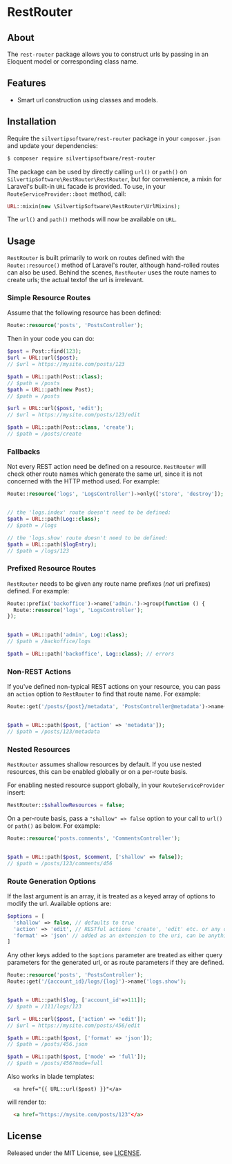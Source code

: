 # RestRouter

## About

The `rest-router` package allows you to construct urls by passing in an Eloquent
model or corresponding class name.

## Features

* Smart url construction using classes and models.

## Installation

Require the `silvertipsoftware/rest-router` package in your `composer.json` and update your
dependencies:
```sh
$ composer require silvertipsoftware/rest-router
```

The package can be used by directly calling `url()` or `path()` on 
`SilvertipSoftware\RestRouter\RestRouter`, but for convenience, a mixin for Laravel's built-in 
`URL` facade is provided. To use, in your `RouteServiceProvider::boot` method, call:
```php
URL::mixin(new \SilvertipSoftware\RestRouter\UrlMixins);
```

The `url()` and `path()` methods will now be available on `URL`.

## Usage

`RestRouter` is built primarily to work on routes defined with the `Route::resource()` method of 
Laravel's router, although hand-rolled routes can also be used. Behind the scenes, `RestRouter` 
uses the route names to create urls; the actual textof the url is irrelevant. 

### Simple Resource Routes

Assume that the following resource has been defined:
```php
Route::resource('posts', 'PostsController');
```

Then in your code you can do:
```php
$post = Post::find(123);
$url = URL::url($post); 
// $url = https://mysite.com/posts/123

$path = URL::path(Post::class);
// $path = /posts
$path = URL::path(new Post);
// $path = /posts

$url = URL::url($post, 'edit');
// $url = https://mysite.com/posts/123/edit

$path = URL::path(Post::class, 'create');
// $path = /posts/create
```

### Fallbacks

Not every REST action need be defined on a resource. `RestRouter` will check other route names 
which generate the same url, since it is not concerned with the HTTP method used. For example:
```php
Route::resource('logs', 'LogsController')->only(['store', 'destroy']);


// the 'logs.index' route doesn't need to be defined:
$path = URL::path(Log::class);
// $path = /logs

// the 'logs.show' route doesn't need to be defined:
$path = URL::path($logEntry);
// $path = /logs/123
```

### Prefixed Resource Routes

`RestRouter` needs to be given any route name prefixes (*not* uri prefixes) defined. For example:
```php
Route::prefix('backoffice')->name('admin.')->group(function () {
  Route::resource('logs', 'LogsController');
});


$path = URL::path('admin', Log::class);
// $path = /backoffice/logs

$path = URL::path('backoffice', Log::class); // errors
```

### Non-REST Actions

If you've defined non-typical REST actions on your resource, you can pass an `action` option to 
`RestRouter` to find that route name. For example:
```php
Route::get('/posts/{post}/metadata', 'PostsController@metadata')->name('posts.metadata');


$path = URL::path($post, ['action' => 'metadata']);
// $path = /posts/123/metadata
```

### Nested Resources

`RestRouter` assumes shallow resources by default. If you use nested resources, this can be enabled 
globally or on a per-route basis.

For enabling nested resource support globally, in your `RouteServiceProvider` insert:
```php
RestRouter::$shallowResources = false;
```

On a per-route basis, pass a `"shallow" => false` option to your call to `url()` or `path()` as 
below. For example:
```php
Route::resource('posts.comments', 'CommentsController');


$path = URL::path($post, $comment, ['shallow' => false]);
// $path = /posts/123/comments/456
```

### Route Generation Options

If the last argument is an array, it is treated as a keyed array of options to modify the url. 
Available options are:
```php
$options = [
  'shallow' => false, // defaults to true
  'action' => 'edit', // RESTful actions 'create', 'edit' etc. or any other action you've defined
  'format' => 'json' // added as an extension to the uri, can be anything
]
```

Any other keys added to the `$options` parameter are treated as either query parameters for the 
generated url, or as route parameters if they are defined.

```php
Route::resource('posts', 'PostsController');
Route::get('/{account_id}/logs/{log}')->name('logs.show');


$path = URL::path($log, ['account_id'=>111]);
// $path = /111/logs/123

$url = URL::url($post, ['action' => 'edit']); 
// $url = https://mysite.com/posts/456/edit

$path = URL::path($post, ['format' => 'json']);
// $path = /posts/456.json

$path = URL::path($post, ['mode' => 'full']);
// $path = /posts/456?mode=full
```

Also works in blade templates:
```blade
  <a href="{{ URL::url($post) }}"</a>
```
will render to:
```html
  <a href="https://mysite.com/posts/123"</a>
```

## License

Released under the MIT License, see [LICENSE](LICENSE).